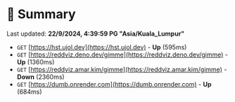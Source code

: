 # 📖 Summary
Last updated: **22/9/2024, 4:39:59 PG "Asia/Kuala_Lumpur"**

- `GET` [https://hst.ujol.dev](https://hst.ujol.dev) - **Up** (595ms)
- `GET` [https://reddviz.deno.dev/gimme](https://reddviz.deno.dev/gimme) - **Up** (1360ms)
- `GET` [https://reddviz.amar.kim/gimme](https://reddviz.amar.kim/gimme) - **Down** (2360ms)
- `GET` [https://dumb.onrender.com](https://dumb.onrender.com) - **Up** (684ms)
